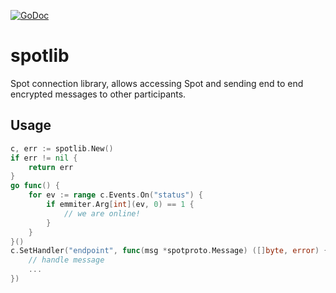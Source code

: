 [![GoDoc](https://godoc.org/github.com/KarpelesLab/spotlib?status.svg)](https://godoc.org/github.com/KarpelesLab/spotlib)

# spotlib

Spot connection library, allows accessing Spot and sending end to end encrypted messages to other participants.

## Usage

```go
c, err := spotlib.New()
if err != nil {
    return err
}
go func() {
    for ev := range c.Events.On("status") {
        if emmiter.Arg[int](ev, 0) == 1 {
            // we are online!
        }
    }
}()
c.SetHandler("endpoint", func(msg *spotproto.Message) ([]byte, error) {
    // handle message
    ...
})
```
